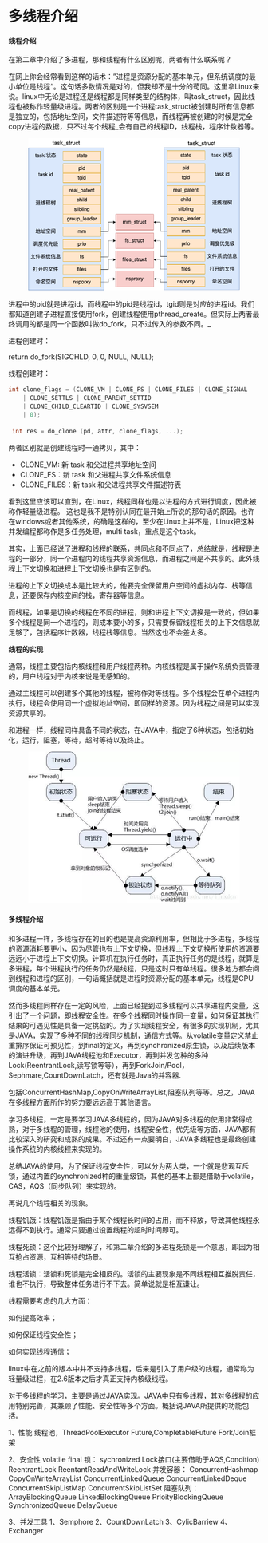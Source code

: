 # 多线程介绍

#### 线程介绍

&#x20;      在第二章中介绍了多进程，那和线程有什么区别呢，两者有什么联系呢？

&#x20;     在网上你会经常看到这样的话术：”进程是资源分配的基本单元，但系统调度的最小单位是线程“。这句话多数情况是对的，但我却不是十分的苟同。这里拿Linux来说。linux中无论是进程还是线程都是同样类型的结构体，叫task_struct，因此线程也被称作轻量级进程。两者的区别是一个进程task\_struct被创建时所有信息都是独立的，包括地址空间，文件描述符等等信息，而线程再被创建的时候是完全copy进程的数据，只不过每个线程_会有自己的线程ID，线程栈，程序计数器等。

<figure><img src="../.gitbook/assets/image (2).png" alt=""><figcaption></figcaption></figure>

进程中的pid就是进程id，而线程中的pid是线程id，tgid则是对应的进程id。我们都知道创建子进程直接使用fork，创建线程使用pthread_create。但实际上两者最终调用的都是同一个函数叫做do\_fork，只不过传入的参数不同。_



进程创建时：

&#x20;  return do\_fork(SIGCHLD, 0, 0, NULL, NULL);

线程创建时：

```c
int clone_flags = (CLONE_VM | CLONE_FS | CLONE_FILES | CLONE_SIGNAL
    | CLONE_SETTLS | CLONE_PARENT_SETTID
    | CLONE_CHILD_CLEARTID | CLONE_SYSVSEM
    | 0);

 int res = do_clone (pd, attr, clone_flags, ...);
```

&#x20;   两者区别就是创建线程时一通拷贝，其中：

* CLONE\_VM: 新 task 和父进程共享地址空间
* CLONE\_FS：新 task 和父进程共享文件系统信息
* CLONE\_FILES：新 task 和父进程共享文件描述符表

&#x20;     看到这里应该可以直到，在Linux，线程同样也是以进程的方式进行调度，因此被称作轻量级进程。 这也是我不是特别认同在最开始上所说的那句话的原因。也许在windows或者其他系统，的确是这样的，至少在Linux上并不是，Linux把这种并发编程都称作是多任务处理，multi task，重点是这个task。

&#x20;    其实，上面已经说了进程和线程的联系，共同点和不同点了，总结就是，线程是进程的一部分，同一个进程内的线程共享资源信息，而进程之间是不共享的。此外线程上下文切换和进程上下文切换也是有区别的。

&#x20;    进程的上下文切换成本是比较大的，他要完全保留用户空间的虚拟内存、栈等信息，还要保存内核空间的栈，寄存器等信息。

&#x20;  而线程，如果是切换的线程在不同的进程，则和进程上下文切换是一致的，但如果多个线程是同一个进程的，则成本要小的多，只需要保留线程相关的上下文信息就足够了，包括程序计数器，线程栈等信息。当然这也不会差太多。

&#x20;  **线程的实现**

通常，线程主要包括内核线程和用户线程两种。内核线程是属于操作系统负责管理的，用户线程对于内核来说是无感知的。

通过主线程可以创建多个其他的线程，被称作对等线程。多个线程会在单个进程内执行，线程会使用同一个虚拟地址空间，即同样的资源。因为线程之间是可以实现资源共享的。

和进程一样，线程同样具备不同的状态，在JAVA中，指定了6种状态，包括初始化，运行，阻塞，等待，超时等待以及终止。

<figure><img src="../.gitbook/assets/image (29).png" alt=""><figcaption></figcaption></figure>

#### 多线程介绍

&#x20;      和多进程一样，多线程存在的目的也是提高资源利用率，但相比于多进程，多线程的资源消耗要更小，因为尽管也有上下文切换，但线程上下文切换所使用的资源要远远小于进程上下文切换。计算机在执行任务时，真正执行任务的是线程，就算是多进程，每个进程执行的任务仍然是线程，只是这时只有单线程。很多地方都会问到线程和进程的区别，一句话概括就是进程时资源分配的基本单元，线程是CPU调度的基本单元。

然而多线程同样存在一定的风险，上面已经提到过多线程可以共享进程内变量，这引出了一个问题，即线程安全性。在多个线程同时操作同一变量，如何保证其执行结果的可遇见性是具备一定挑战的。为了实现线程安全，有很多的实现机制，尤其是JAVA，实现了多种不同的线程同步机制，通信方式等。从volatile变量定义禁止重排序保证可预见性，到final的定义，再到synchronized原生锁，以及后续版本的演进升级，再到JAVA线程池和Executor，再到并发包种的多种Lock(ReentrantLock,读写锁等等），再到ForkJoin/Pool，Sephmare,CountDownLatch，还有就是Java的并容器.

包括ConcurrentHashMap,CopyOnWriteArrayList,阻塞队列等等。总之，JAVA在多线程方面所作的努力要远远高于其他语言。

学习多线程，一定是要学习JAVA多线程的，因为JAVA对多线程的使用非常得成熟，对于多线程的管理，线程池的使用，线程安全性，优先级等方面，JAVA都有比较深入的研究和成熟的成果。不过还有一点要明白，JAVA多线程也是最终创建操作系统的内核线程来实现的。

总结JAVA的使用，为了保证线程安全性，可以分为两大类，一个就是悲观互斥锁，通过内置的synchronized种的重量级锁，其他的基本上都是借助于volatile，CAS，AQS（同步队列）来实现的。

再说几个线程相关的现象。

线程饥饿：线程饥饿是指由于某个线程长时间的占用，而不释放，导致其他线程永远得不到执行。通常只要通过设置线程的超时时间即可。

线程死锁：这个比较好理解了，和第二章介绍的多进程死锁是一个意思，即因为相互抢占资源，互相等待的场景。

线程活锁：活锁和死锁是完全相反的。活锁的主要现象是不同线程相互推脱责任，谁也不执行，导致整体任务进行不下去。简单说就是相互谦让。

线程需要考虑的几大方面：

如何提高效率；

如何保证线程安全性；

如何实现线程通信；

linux中在之前的版本中并不支持多线程，后来是引入了用户级的线程，通常称为轻量级进程，在2.6版本之后才真正支持内核级线程。


对于多线程的学习，主要是通过JAVA实现。JAVA中只有多线程，其对多线程的应用特别完善，其兼顾了性能、安全性等多个方面。概括说JAVA所提供的功能包括。

 1、性能
   线程池，ThreadPoolExecutor
   Future,CompletableFuture
   Fork/Join框架
   
 2、安全性
    volatile
    final
    锁：
      sychronized
      Lock接口(主要借助于AQS,Condition)
            ReentrantLock
            ReentantReadAndWriteLock
    并发容器：
       ConcurrentHashmap
       CopyOnWriteArrayList
       ConcurrentLinkedQueue
       ConcurrentLinkedDeque
       ConcurrentSkipListMap
       ConcurrentSkipListSet
       阻塞队列：
            ArrayBlockingQueue
            LinkedBlockingQueue
            PrioityBlockingQueue
            SynchronizedQueue
            DelayQueue
            
  3、并发工具
     1、Semphore
     2、CountDownLatch
     3、CylicBarriew
     4、Exchanger
     
 
   




